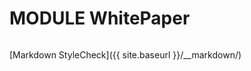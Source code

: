# MODULE WhitePaper

<img src="{{ site.baseurl }}/images/top.jpg" alt="" />

[Markdown StyleCheck]({{ site.baseurl }}/__markdown/)